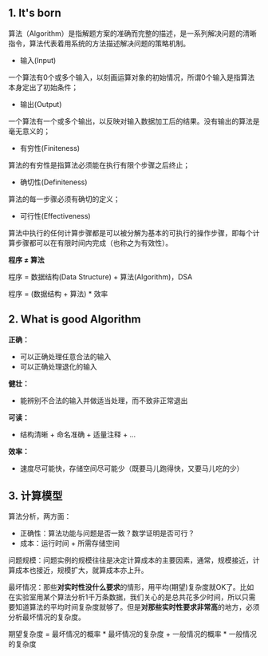 ## 1. It's born

算法（Algorithm）是指解题方案的准确而完整的描述，是一系列解决问题的清晰指令，算法代表着用系统的方法描述解决问题的策略机制。

-   输入(Input)

一个算法有0个或多个输入，以刻画运算对象的初始情况，所谓0个输入是指算法本身定出了初始条件；

-   输出(Output)

一个算法有一个或多个输出，以反映对输入数据加工后的结果。没有输出的算法是毫无意义的；

-   有穷性(Finiteness)

算法的有穷性是指算法必须能在执行有限个步骤之后终止；

-   确切性(Definiteness)

算法的每一步骤必须有确切的定义；

-   可行性(Effectiveness)

算法中执行的任何计算步骤都是可以被分解为基本的可执行的操作步骤，即每个计算步骤都可以在有限时间内完成（也称之为有效性）。

**程序 $\neq$ 算法**

程序 = 数据结构(Data Structure) + 算法(Algorithm)，DSA

程序 = (数据结构 + 算法) * 效率



## 2. What is good Algorithm

**正确：**

-   可以正确处理任意合法的输入
-   可以正确处理退化的输入

**健壮：**

-   能辨别不合法的输入并做适当处理，而不致非正常退出

**可读：**

-   结构清晰 + 命名准确 + 适量注释 + ...

**效率：**

-   速度尽可能快，存储空间尽可能少（既要马儿跑得快，又要马儿吃的少）



## 3. 计算模型

算法分析，两方面：

-   正确性：算法功能与问题是否一致？数学证明是否可行？
-   成本：运行时间 + 所需存储空间

问题规模：问题实例的规模往往是决定计算成本的主要因素，通常，规模接近，计算成本也接近，规模扩大，就算成本亦上升。

最坏情况：那些**对实时性没什么要求**的情形，用平均(期望)复杂度就OK了。比如在实验室用某个算法分析1千万条数据，我们关心的是总共花多少时间，所以只需要知道算法的平均时间复杂度就够了。但是**对那些实时性要求非常高**的地方，必须分析最坏情况的复杂度。

期望复杂度 = 最坏情况的概率 * 最坏情况的复杂度 + 一般情况的概率 * 一般情况的复杂度